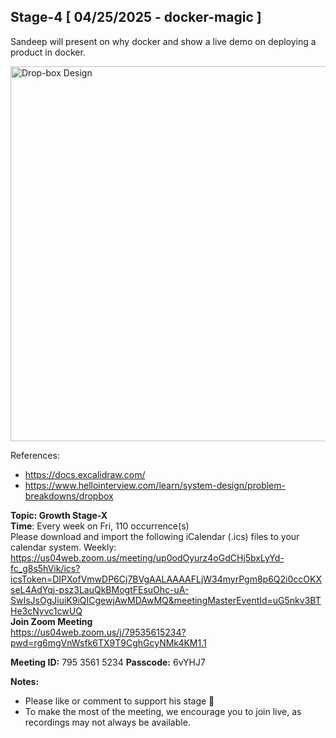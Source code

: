 ## Stage-4 [ 04/25/2025 - docker-magic ]

Sandeep will present on why docker and show a live demo on deploying a product in docker.

<img width="600" alt="Drop-box Design" src="https://github.com/user-attachments/assets/4c8795ba-6a06-48da-9a36-af5f2e596604" />

References:
* https://docs.excalidraw.com/
* https://www.hellointerview.com/learn/system-design/problem-breakdowns/dropbox

**Topic: Growth Stage-X**  
**Time**: Every week on Fri, 110 occurrence(s)  
Please download and import the following iCalendar (.ics) files to your calendar system.
Weekly: https://us04web.zoom.us/meeting/up0odOyurz4oGdCHj5bxLyYd-fc_g8s5hVik/ics?icsToken=DIPXofVmwDP6Cj7BVgAALAAAAFLjW34myrPgm8p6Q2i0ccOKXseL4AdYqj-psz3LauQkBMogtFEsuOhc-uA-SwIsJsOgJiuiK9iQICgewjAwMDAwMQ&meetingMasterEventId=uG5nkv3BTHe3cNyvc1cwUQ  
**Join Zoom Meeting**  
https://us04web.zoom.us/j/79535615234?pwd=rg6mgVnWsfk6TX9T9CghGcyNMk4KM1.1  

**Meeting ID:** 795 3561 5234
**Passcode:** 6vYHJ7

**Notes:**
- Please like or comment to support his stage 🚀
- To make the most of the meeting, we encourage you to join live, as recordings may not always be available.
